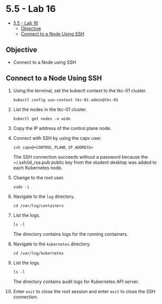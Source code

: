 # 5.5 - Lab 16

- [5.5 - Lab 16](#55---lab-16)
  - [Objective](#objective)
  - [Connect to a Node Using SSH](#connect-to-a-node-using-ssh)

## Objective

- Connect to a Node using SSH

## Connect to a Node Using SSH

1. Using the terminal, set the kubectl context to the tkc-01 cluster.

    `kubectl config use-context tkc-01-admin@tkc-01`

2. List the nodes in the tkc-01 cluster.

    `kubectl get nodes -o wide`

3. Copy the IP address of the control plane node.
4. Connect with SSH by using the capv user.

    `ssh capv@<CONTROL_PLANE_IP_ADDRESS>`

    The SSH connection succeeds without a password because the ~/.ssh/id_rsa.pub public key from the student desktop was added to each Kubernetes node.

5. Change to the root user.

    `sudo -i`

6. Navigate to the `log` directory.

    `cd /var/log/containers`

7. List the logs.

    `ls -l`

    The directory contains logs for the running containers.

8. Navigate to the `kubernetes` directory.

    `cd /var/log/kubernetes`

9. List the logs.

    `ls -l`

    The directory contains audit logs for Kubernetes API server.

10. Enter `exit` to close the root session and enter `exit` to close the SSH connection.
